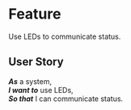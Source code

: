 # Feature

Use LEDs to communicate status.

## User Story

***As*** a system, \
***I want to*** use LEDs, \
***So that*** I can communicate status.
